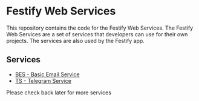 # Festify Web Services

This repository contains the code for the Festify Web Services. The Festify Web Services are a set of services that developers can use for their own projects. The services are also used by the Festify app.

## Services

- [BES - Basic Email Service](/docs/bes)
- [TS - Telegram Service](/docs/ts)

Please check back later for more services
